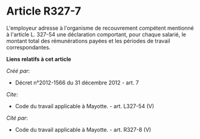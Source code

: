 # Article R327-7

L'employeur adresse à l'organisme de recouvrement compétent mentionné à l'article L. 327-54 une déclaration comportant, pour
chaque salarié, le montant total des rémunérations payées et les périodes de travail correspondantes.

**Liens relatifs à cet article**

_Créé par_:

  - Décret n°2012-1566 du 31 décembre 2012 - art. 7

_Cite_:

  - Code du travail applicable à Mayotte. - art. L327-54 (V)

_Cité par_:

  - Code du travail applicable à Mayotte. - art. R327-8 (V)
